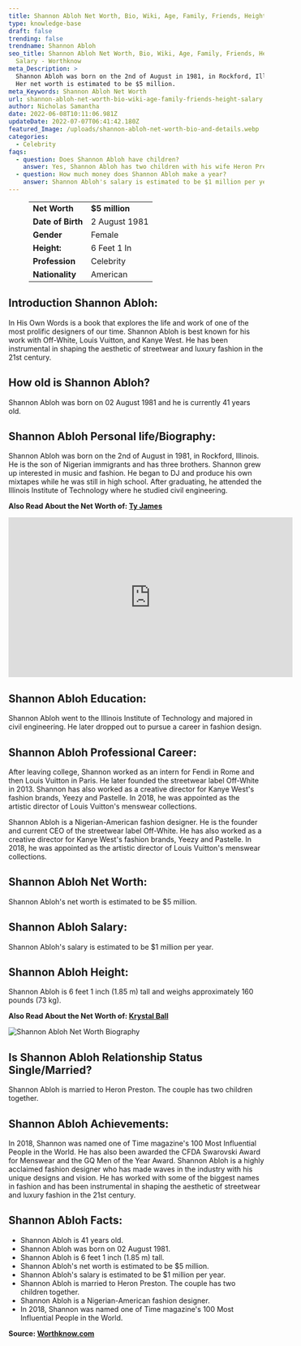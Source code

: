 ```yaml
---
title: Shannon Abloh Net Worth, Bio, Wiki, Age, Family, Friends, Height & Salary
type: knowledge-base
draft: false
trending: false
trendname: Shannon Abloh
seo_title: Shannon Abloh Net Worth, Bio, Wiki, Age, Family, Friends, Height &
  Salary - Worthknow
meta_Description: >
  Shannon Abloh was born on the 2nd of August in 1981, in Rockford, Illinois.
  Her net worth is estimated to be $5 million.
meta_Keywords: Shannon Abloh Net Worth
url: shannon-abloh-net-worth-bio-wiki-age-family-friends-height-salary
author: Nicholas Samantha
date: 2022-06-08T10:11:06.981Z
updateDate: 2022-07-07T06:41:42.180Z
featured_Image: /uploads/shannon-abloh-net-worth-bio-and-details.webp
categories:
  - Celebrity
faqs:
  - question: Does Shannon Abloh have children?
    answer: Yes, Shannon Abloh has two children with his wife Heron Preston.
  - question: How much money does Shannon Abloh make a year?
    answer: Shannon Abloh's salary is estimated to be $1 million per year.
---
```

<figure class="wp-block-table is-style-stripes">
  <table>
    <tbody>
      <tr>
        <td>
          <strong>Net Worth</strong>
        </td>
        <td>
          <strong>$5 million</strong>
        </td>
      </tr>
      <tr>
        <td>
          <strong>Date of Birth</strong>
        </td>
        <td>2 August 1981</td>
      </tr>
      <tr>
        <td>
          <strong>Gender</strong>
        </td>
        <td>Female</td>
      </tr>
      <tr>
        <td>
          <strong>Height:</strong>
        </td>
        <td>6 Feet 1 In</td>
      </tr>
      <tr>
        <td>
          <strong>Profession</strong>
        </td>
        <td>Celebrity</td>
      </tr>
      <tr>
        <td>
          <strong>Nationality</strong>
        </td>
        <td>American</td>
      </tr>
    </tbody>
  </table>
</figure>

## **Introduction Shannon Abloh:**

In His Own Words is a book that explores the life and work of one of the most prolific designers of our time. Shannon Abloh is best known for his work with Off-White, Louis Vuitton, and Kanye West. He has been instrumental in shaping the aesthetic of streetwear and luxury fashion in the 21st century.

## **How old is Shannon Abloh?**

Shannon Abloh was born on 02 August 1981 and he is currently 41 years old.

## **Shannon Abloh Personal life/Biography:**

Shannon Abloh was born on the 2nd of August in 1981, in Rockford, Illinois. He is the son of Nigerian immigrants and has three brothers. Shannon grew up interested in music and fashion. He began to DJ and produce his own mixtapes while he was still in high school. After graduating, he attended the Illinois Institute of Technology where he studied civil engineering.

**Also Read About the Net Worth of: <a href="https://worthknow.com/ty-james-net-worth-bio-age-family-friends-height-salary/" target="_blank" rel="noopener">Ty James</a>**

<iframe width="560" height="315" src="https://www.youtube.com/embed/EFCmrBYkvc4" title="YouTube video player" frameborder="0" allow="accelerometer; autoplay; clipboard-write; encrypted-media; gyroscope; picture-in-picture" allowfullscreen></iframe>

## **Shannon Abloh Education:**

Shannon Abloh went to the Illinois Institute of Technology and majored in civil engineering. He later dropped out to pursue a career in fashion design.

## **Shannon Abloh Professional Career:**

After leaving college, Shannon worked as an intern for Fendi in Rome and then Louis Vuitton in Paris. He later founded the streetwear label Off-White in 2013. Shannon has also worked as a creative director for Kanye West's fashion brands, Yeezy and Pastelle. In 2018, he was appointed as the artistic director of Louis Vuitton's menswear collections.

Shannon Abloh is a Nigerian-American fashion designer. He is the founder and current CEO of the streetwear label Off-White. He has also worked as a creative director for Kanye West's fashion brands, Yeezy and Pastelle. In 2018, he was appointed as the artistic director of Louis Vuitton's menswear collections. 

## **Shannon Abloh Net Worth:**

Shannon Abloh's net worth is estimated to be $5 million.

## **Shannon Abloh Salary:**

Shannon Abloh's salary is estimated to be $1 million per year.

## **Shannon Abloh Height:**

Shannon Abloh is 6 feet 1 inch (1.85 m) tall and weighs approximately 160 pounds (73 kg).

**Also Read About the Net Worth of: <a href="https://worthknow.com/krystal-ball-net-worth-bio-wiki-age-family-friends-height-salary/" target="_blank" rel="noopener">Krystal Ball</a>**

![Shannon Abloh Net Worth Biography](/uploads/shannon-abloh-net-worth.webp)

## **Is Shannon Abloh Relationship Status Single/Married?**

Shannon Abloh is married to Heron Preston. The couple has two children together.

## **Shannon Abloh Achievements:**

In 2018, Shannon was named one of Time magazine's 100 Most Influential People in the World. He has also been awarded the CFDA Swarovski Award for Menswear and the GQ Men of the Year Award. Shannon Abloh is a highly acclaimed fashion designer who has made waves in the industry with his unique designs and vision. He has worked with some of the biggest names in fashion and has been instrumental in shaping the aesthetic of streetwear and luxury fashion in the 21st century. 

## **Shannon Abloh Facts:**

* Shannon Abloh is 41 years old.
* Shannon Abloh was born on 02 August 1981.
* Shannon Abloh is 6 feet 1 inch (1.85 m) tall.
* Shannon Abloh's net worth is estimated to be $5 million.
* Shannon Abloh's salary is estimated to be $1 million per year.
* Shannon Abloh is married to Heron Preston. The couple has two children together.
* Shannon Abloh is a Nigerian-American fashion designer. 
* In 2018, Shannon was named one of Time magazine's 100 Most Influential People in the World.

**Source: <a href="https://worthknow.com/" target="_blank" rel="noopener">Worthknow.com</a>**